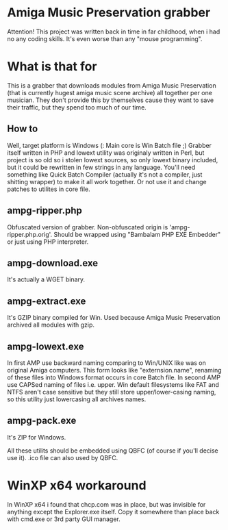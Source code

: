 Amiga Music Preservation grabber
================================

Attention! This project was written back in time in far childhood, when i had no any coding skills. It's even worse than any "mouse programming".

What is that for
================
This is a grabber that downloads modules from Amiga Music Preservation (that is currently hugest amiga music scene archive) all together per one musician. They don't provide this by themselves cause they want to save their traffic, but they spend too much of our time.

How to
------
Well, target platform is Windows (: Main core is Win Batch file ;) Grabber itself written in PHP and lowext utility was originaly written in Perl, but project is so old so i stolen lowext sources, so only lowext binary included, but it could be rewritten in few strings in any language.
You'll need something like Quick Batch Compiler (actually it's not a compiler, just shitting wrapper) to make it all work together. Or not use it and change patches to utilites in core file. 

ampg-ripper.php
---------------
Obfuscated version of grabber. Non-obfuscated origin is 'ampg-ripper.php.orig'. Should be wrapped using "Bambalam PHP EXE Embedder" or just using PHP interpreter. 

ampg-download.exe
-----------------
It's actually a WGET binary.

ampg-extract.exe
----------------
It's GZIP binary compiled for Win. Used because Amiga Music Preservation archived all modules with gzip.

ampg-lowext.exe
---------------
In first AMP use backward naming comparing to Win/UNIX like was on original Amiga computers. This form looks like "externsion.name", renaming of these files into Windows format occurs in core Batch file.
In second AMP use CAPSed naming of files i.e. upper. Win default filesystems like FAT and NTFS aren't case sensitive but they still store upper/lower-casing naming, so this utility just lowercasing all archives names.

ampg-pack.exe
-------------
It's ZIP for Windows.

All these utilits should be embedded using QBFC (of course if you'll decise use it). .ico file can also used by QBFC.

WinXP x64 workaround
====================
In WinXP x64 i found that chcp.com was in place, but was invisible
for anything except the Explorer.exe itself. Copy it somewhere than
place back with cmd.exe or 3rd party GUI manager.
